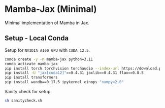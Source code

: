 # Mamba-Jax (Minimal)

Minimal implementation of Mamba in Jax.

## Setup - Local Conda

Setup for ```NVIDIA A100 GPU``` with ```CUDA 12.5```.

```bash
conda create -y -n mamba-jax python=3.11
conda activate mamba-jax
pip install torch torchvision torchaudio --index-url https://download.pytorch.org/whl/cu124
pip install -U "jax[cuda12]"==0.4.31 jaxlib==0.4.31 flax==0.8.5
pip install transformers
pip install wandb==0.17.5 ipykernel einops "numpy<2.0"
```

Sanity check for setup:

```bash
sh sanitycheck.sh
```

